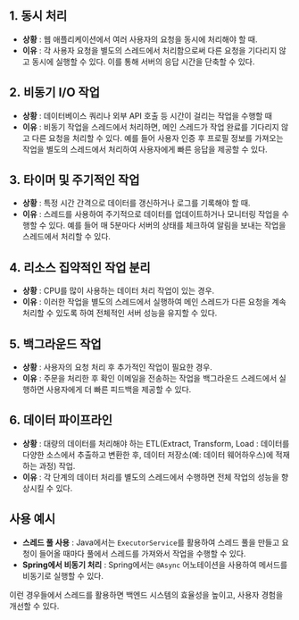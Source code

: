 ## 1. 동시 처리
- **상황** : 웹 애플리케이션에서 여러 사용자의 요청을 동시에 처리해야 할 때.
- **이유** : 각 사용자 요청을 별도의 스레드에서 처리함으로써 다른 요청을 기다리지 않고 동시에 실행할 수 있다. 이를 통해 서버의 응답 시간을 단축할 수 있다.

## 2. 비동기 I/O 작업
- **상황** : 데이터베이스 쿼리나 외부 API 호출 등 시간이 걸리는 작업을 수행할 때
- **이유** : 비동기 작업을 스레드에서 처리하면, 메인 스레드가 작업 완료를 기다리지 않고 다른 요청을 처리할 수 있다. 예를 들어 사용자 인증 후 프로필 정보를 가져오는 작업을 별도의 스레드에서 처리하여 사용자에게 빠른 응답을 제공할 수 있다.

## 3. 타이머 및 주기적인 작업
- **상황** : 특정 시간 간격으로 데이터를 갱신하거나 로그를 기록해야 할 때.
- **이유** : 스레드를 사용하여 주기적으로 데이터를 업데이트하거나 모니터링 작업을 수행할 수 있다. 예를 들어 매 5분마다 서버의 상태를 체크하여 알림을 보내는 작업을 스레드에서 처리할 수 있다.

## 4. 리소스 집약적인 작업 분리
- **상황** : CPU를 많이 사용하는 데이터 처리 작업이 있는 경우.
- **이유** : 이러한 작업을 별도의 스레드에서 실행하여 메인 스레드가 다른 요청을 계속 처리할 수 있도록 하여 전체적인 서버 성능을 유지할 수 있다.

## 5. 백그라운드 작업
- **상황** : 사용자의 요청 처리 후 추가적인 작업이 필요한 경우.
- **이유** : 주문을 처리한 후 확인 이메일을 전송하는 작업을 백그라운드 스레드에서 실행하면 사용자에게 더 빠른 피드백을 제공할 수 있다.

## 6. 데이터 파이프라인
- **상황** : 대량의 데이터를 처리해야 하는 ETL(Extract, Transform, Load : 데이터를 다양한 소스에서 추출하고 변환한 후, 데이터 저장소(예: 데이터 웨어하우스)에 적재하는 과정) 작업.
- **이유** : 각 단계의 데이터 처리를 별도의 스레드에서 수행하면 전체 작업의 성능을 향상시킬 수 있다.

## 사용 예시
- **스레드 풀 사용** : Java에서는 `ExecutorService`를 활용하여 스레드 풀을 만들고 요청이 들어올 때마다 풀에서 스레드를 가져와서 작업을 수행할 수 있다.
- **Spring에서 비동기 처리** : Spring에서는 `@Async` 어노테이션을 사용하여 메서드를 비동기로 실행할 수 있다.

이런 경우들에서 스레드를 활용하면 백엔드 시스템의 효율성을 높이고, 사용자 경험을 개선할 수 있다. 